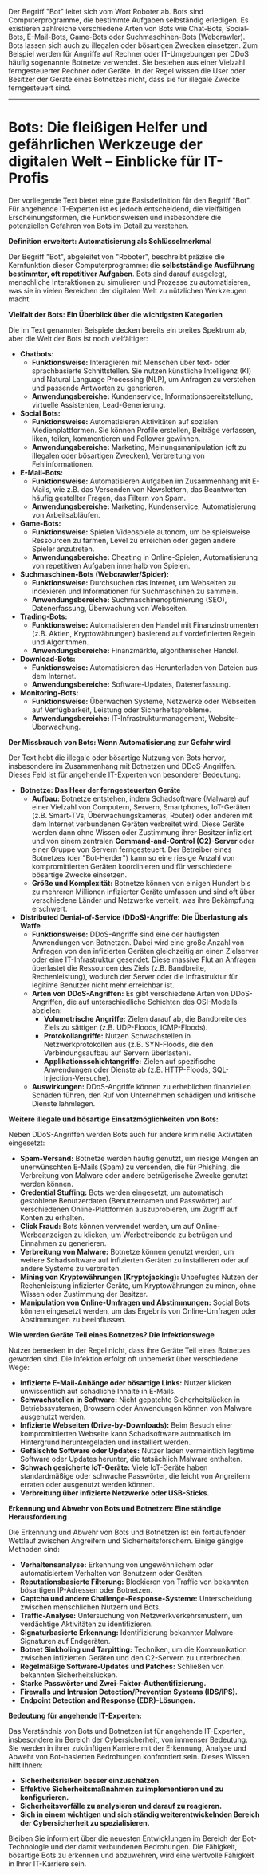 Der Begriff "Bot" leitet sich vom Wort Roboter ab. Bots sind Computerprogramme, die bestimmte Aufgaben selbständig erledigen. Es existieren zahlreiche verschiedene Arten von Bots wie Chat-Bots, Social-Bots, E-Mail-Bots, Game-Bots oder Suchmaschinen-Bots (Webcrawler). Bots lassen sich auch zu illegalen oder bösartigen Zwecken einsetzen. Zum Beispiel werden für Angriffe auf Rechner oder IT-Umgebungen per DDoS häufig sogenannte Botnetze verwendet. Sie bestehen aus einer Vielzahl ferngesteuerter Rechner oder Geräte. In der Regel wissen die User oder Besitzer der Geräte eines Botnetzes nicht, dass sie für illegale Zwecke ferngesteuert sind.


-----

# Bots: Die fleißigen Helfer und gefährlichen Werkzeuge der digitalen Welt – Einblicke für IT-Profis

Der vorliegende Text bietet eine gute Basisdefinition für den Begriff "Bot". Für angehende IT-Experten ist es jedoch entscheidend, die vielfältigen Erscheinungsformen, die Funktionsweisen und insbesondere die potenziellen Gefahren von Bots im Detail zu verstehen.

**Definition erweitert: Automatisierung als Schlüsselmerkmal**

Der Begriff "Bot", abgeleitet von "Roboter", beschreibt präzise die Kernfunktion dieser Computerprogramme: die **selbstständige Ausführung bestimmter, oft repetitiver Aufgaben**. Bots sind darauf ausgelegt, menschliche Interaktionen zu simulieren und Prozesse zu automatisieren, was sie in vielen Bereichen der digitalen Welt zu nützlichen Werkzeugen macht.

**Vielfalt der Bots: Ein Überblick über die wichtigsten Kategorien**

Die im Text genannten Beispiele decken bereits ein breites Spektrum ab, aber die Welt der Bots ist noch vielfältiger:

- **Chatbots:**
    - **Funktionsweise:** Interagieren mit Menschen über text- oder sprachbasierte Schnittstellen. Sie nutzen künstliche Intelligenz (KI) und Natural Language Processing (NLP), um Anfragen zu verstehen und passende Antworten zu generieren.
    - **Anwendungsbereiche:** Kundenservice, Informationsbereitstellung, virtuelle Assistenten, Lead-Generierung.
- **Social Bots:**
    - **Funktionsweise:** Automatisieren Aktivitäten auf sozialen Medienplattformen. Sie können Profile erstellen, Beiträge verfassen, liken, teilen, kommentieren und Follower gewinnen.
    - **Anwendungsbereiche:** Marketing, Meinungsmanipulation (oft zu illegalen oder bösartigen Zwecken), Verbreitung von Fehlinformationen.
- **E-Mail-Bots:**
    - **Funktionsweise:** Automatisieren Aufgaben im Zusammenhang mit E-Mails, wie z.B. das Versenden von Newslettern, das Beantworten häufig gestellter Fragen, das Filtern von Spam.
    - **Anwendungsbereiche:** Marketing, Kundenservice, Automatisierung von Arbeitsabläufen.
- **Game-Bots:**
    - **Funktionsweise:** Spielen Videospiele autonom, um beispielsweise Ressourcen zu farmen, Level zu erreichen oder gegen andere Spieler anzutreten.
    - **Anwendungsbereiche:** Cheating in Online-Spielen, Automatisierung von repetitiven Aufgaben innerhalb von Spielen.
- **Suchmaschinen-Bots (Webcrawler/Spider):**
    - **Funktionsweise:** Durchsuchen das Internet, um Webseiten zu indexieren und Informationen für Suchmaschinen zu sammeln.
    - **Anwendungsbereiche:** Suchmaschinenoptimierung (SEO), Datenerfassung, Überwachung von Webseiten.
- **Trading-Bots:**
    - **Funktionsweise:** Automatisieren den Handel mit Finanzinstrumenten (z.B. Aktien, Kryptowährungen) basierend auf vordefinierten Regeln und Algorithmen.
    - **Anwendungsbereiche:** Finanzmärkte, algorithmischer Handel.
- **Download-Bots:**
    - **Funktionsweise:** Automatisieren das Herunterladen von Dateien aus dem Internet.
    - **Anwendungsbereiche:** Software-Updates, Datenerfassung.
- **Monitoring-Bots:**
    - **Funktionsweise:** Überwachen Systeme, Netzwerke oder Webseiten auf Verfügbarkeit, Leistung oder Sicherheitsprobleme.
    - **Anwendungsbereiche:** IT-Infrastrukturmanagement, Website-Überwachung.

**Der Missbrauch von Bots: Wenn Automatisierung zur Gefahr wird**

Der Text hebt die illegale oder bösartige Nutzung von Bots hervor, insbesondere im Zusammenhang mit Botnetzen und DDoS-Angriffen. Dieses Feld ist für angehende IT-Experten von besonderer Bedeutung:

- **Botnetze: Das Heer der ferngesteuerten Geräte**
    - **Aufbau:** Botnetze entstehen, indem Schadsoftware (Malware) auf einer Vielzahl von Computern, Servern, Smartphones, IoT-Geräten (z.B. Smart-TVs, Überwachungskameras, Router) oder anderen mit dem Internet verbundenen Geräten verbreitet wird. Diese Geräte werden dann ohne Wissen oder Zustimmung ihrer Besitzer infiziert und von einem zentralen **Command-and-Control (C2)-Server** oder einer Gruppe von Servern ferngesteuert. Der Betreiber eines Botnetzes (der "Bot-Herder") kann so eine riesige Anzahl von kompromittierten Geräten koordinieren und für verschiedene bösartige Zwecke einsetzen.
    - **Größe und Komplexität:** Botnetze können von einigen Hundert bis zu mehreren Millionen infizierter Geräte umfassen und sind oft über verschiedene Länder und Netzwerke verteilt, was ihre Bekämpfung erschwert.
- **Distributed Denial-of-Service (DDoS)-Angriffe: Die Überlastung als Waffe**
    - **Funktionsweise:** DDoS-Angriffe sind eine der häufigsten Anwendungen von Botnetzen. Dabei wird eine große Anzahl von Anfragen von den infizierten Geräten gleichzeitig an einen Zielserver oder eine IT-Infrastruktur gesendet. Diese massive Flut an Anfragen überlastet die Ressourcen des Ziels (z.B. Bandbreite, Rechenleistung), wodurch der Server oder die Infrastruktur für legitime Benutzer nicht mehr erreichbar ist.
    - **Arten von DDoS-Angriffen:** Es gibt verschiedene Arten von DDoS-Angriffen, die auf unterschiedliche Schichten des OSI-Modells abzielen:
        - **Volumetrische Angriffe:** Zielen darauf ab, die Bandbreite des Ziels zu sättigen (z.B. UDP-Floods, ICMP-Floods).
        - **Protokollangriffe:** Nutzen Schwachstellen in Netzwerkprotokollen aus (z.B. SYN-Floods, die den Verbindungsaufbau auf Servern überlasten).
        - **Applikationsschichtangriffe:** Zielen auf spezifische Anwendungen oder Dienste ab (z.B. HTTP-Floods, SQL-Injection-Versuche).
    - **Auswirkungen:** DDoS-Angriffe können zu erheblichen finanziellen Schäden führen, den Ruf von Unternehmen schädigen und kritische Dienste lahmlegen.

**Weitere illegale und bösartige Einsatzmöglichkeiten von Bots:**

Neben DDoS-Angriffen werden Bots auch für andere kriminelle Aktivitäten eingesetzt:

- **Spam-Versand:** Botnetze werden häufig genutzt, um riesige Mengen an unerwünschten E-Mails (Spam) zu versenden, die für Phishing, die Verbreitung von Malware oder andere betrügerische Zwecke genutzt werden können.
- **Credential Stuffing:** Bots werden eingesetzt, um automatisch gestohlene Benutzerdaten (Benutzernamen und Passwörter) auf verschiedenen Online-Plattformen auszuprobieren, um Zugriff auf Konten zu erhalten.
- **Click Fraud:** Bots können verwendet werden, um auf Online-Werbeanzeigen zu klicken, um Werbetreibende zu betrügen und Einnahmen zu generieren.
- **Verbreitung von Malware:** Botnetze können genutzt werden, um weitere Schadsoftware auf infizierten Geräten zu installieren oder auf andere Systeme zu verbreiten.
- **Mining von Kryptowährungen (Kryptojacking):** Unbefugtes Nutzen der Rechenleistung infizierter Geräte, um Kryptowährungen zu minen, ohne Wissen oder Zustimmung der Besitzer.
- **Manipulation von Online-Umfragen und Abstimmungen:** Social Bots können eingesetzt werden, um das Ergebnis von Online-Umfragen oder Abstimmungen zu beeinflussen.

**Wie werden Geräte Teil eines Botnetzes? Die Infektionswege**

Nutzer bemerken in der Regel nicht, dass ihre Geräte Teil eines Botnetzes geworden sind. Die Infektion erfolgt oft unbemerkt über verschiedene Wege:

- **Infizierte E-Mail-Anhänge oder bösartige Links:** Nutzer klicken unwissentlich auf schädliche Inhalte in E-Mails.
- **Schwachstellen in Software:** Nicht gepatchte Sicherheitslücken in Betriebssystemen, Browsern oder Anwendungen können von Malware ausgenutzt werden.
- **Infizierte Webseiten (Drive-by-Downloads):** Beim Besuch einer kompromittierten Webseite kann Schadsoftware automatisch im Hintergrund heruntergeladen und installiert werden.
- **Gefälschte Software oder Updates:** Nutzer laden vermeintlich legitime Software oder Updates herunter, die tatsächlich Malware enthalten.
- **Schwach gesicherte IoT-Geräte:** Viele IoT-Geräte haben standardmäßige oder schwache Passwörter, die leicht von Angreifern erraten oder ausgenutzt werden können.
- **Verbreitung über infizierte Netzwerke oder USB-Sticks.**

**Erkennung und Abwehr von Bots und Botnetzen: Eine ständige Herausforderung**

Die Erkennung und Abwehr von Bots und Botnetzen ist ein fortlaufender Wettlauf zwischen Angreifern und Sicherheitsforschern. Einige gängige Methoden sind:

- **Verhaltensanalyse:** Erkennung von ungewöhnlichem oder automatisiertem Verhalten von Benutzern oder Geräten.
- **Reputationsbasierte Filterung:** Blockieren von Traffic von bekannten bösartigen IP-Adressen oder Botnetzen.
- **Captcha und andere Challenge-Response-Systeme:** Unterscheidung zwischen menschlichen Nutzern und Bots.
- **Traffic-Analyse:** Untersuchung von Netzwerkverkehrsmustern, um verdächtige Aktivitäten zu identifizieren.
- **Signaturbasierte Erkennung:** Identifizierung bekannter Malware-Signaturen auf Endgeräten.
- **Botnet Sinkholing und Tarpitting:** Techniken, um die Kommunikation zwischen infizierten Geräten und den C2-Servern zu unterbrechen.
- **Regelmäßige Software-Updates und Patches:** Schließen von bekannten Sicherheitslücken.
- **Starke Passwörter und Zwei-Faktor-Authentifizierung.**
- **Firewalls und Intrusion Detection/Prevention Systems (IDS/IPS).**
- **Endpoint Detection and Response (EDR)-Lösungen.**

**Bedeutung für angehende IT-Experten:**

Das Verständnis von Bots und Botnetzen ist für angehende IT-Experten, insbesondere im Bereich der Cybersicherheit, von immenser Bedeutung. Sie werden in ihrer zukünftigen Karriere mit der Erkennung, Analyse und Abwehr von Bot-basierten Bedrohungen konfrontiert sein. Dieses Wissen hilft Ihnen:

- **Sicherheitsrisiken besser einzuschätzen.**
- **Effektive Sicherheitsmaßnahmen zu implementieren und zu konfigurieren.**
- **Sicherheitsvorfälle zu analysieren und darauf zu reagieren.**
- **Sich in einem wichtigen und sich ständig weiterentwickelnden Bereich der Cybersicherheit zu spezialisieren.**

Bleiben Sie informiert über die neuesten Entwicklungen im Bereich der Bot-Technologie und der damit verbundenen Bedrohungen. Die Fähigkeit, bösartige Bots zu erkennen und abzuwehren, wird eine wertvolle Fähigkeit in Ihrer IT-Karriere sein.